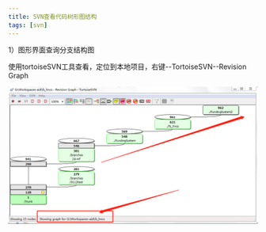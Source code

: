 ```yaml
---
title: SVN查看代码树形图结构
tags: [svn]
---
```


1）图形界面查询分支结构图

使用tortoiseSVN工具查看，定位到本地项目，右键--TortoiseSVN--Revision Graph

![](/images/tools/svn/branches/branches-graph.png)